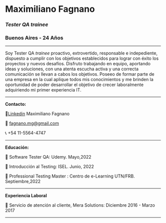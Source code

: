 # Maximiliano Fagnano
### *Tester QA trainee*
### Buenos Aires - 24 Años

___

  Soy Tester QA *trainee* proactivo, extrovertido, responsable e indepediente, dispuesto a cumplir con los objetivos establecidos para lograr con éxito los proyectos y nuevos desafíos. 
  Disfruto trabajando en equipo, aportando ideas y soluciones, con una atenta escucha activa y una correcta comunicación se llevan a cabos los objetivos. 
  Poseeo de formar parte de una empresa en la cual aplique todos mis conocimientos y me brinden la oportunidad de poder desarrollar el objetivo de crecer laboralmente adquiriendo mi primer experiencia IT.

___
**Contacto:**

🔗[Linkedin](https://www.linkedin.com/in/maximiliano-fagnano-5808ba120/) Maximiliano Fagnano

📧 fagnano.mg@gmail.com

📞 +54 11-5564-4747

---
**Educación:**

📜 Software Tester QA: Udemy. Mayo,2022

📜 Introducción al Testing: ISEL. Junio, 2022

📜 Professional Testing Master : Centro de e-Learning UTN/FRB. Septiembre,2022 

---
**Experiencia Laboral**

📌 Servicio de atención al cliente, Mera Solutions: Diciembre 2016 - Marzo 2017

---
